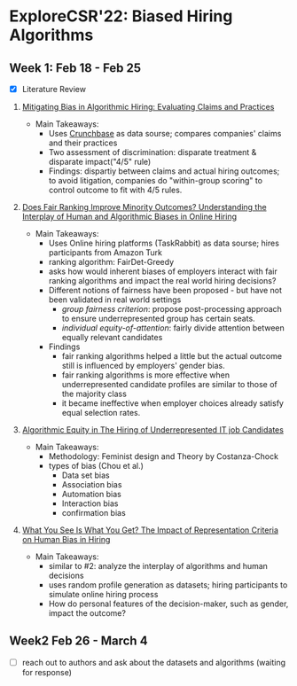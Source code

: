 # ExploreCSR'22: Biased Hiring Algorithms

## Week 1: Feb 18 - Feb 25
- [x] Literature Review
1. [Mitigating Bias in Algorithmic Hiring: Evaluating Claims and Practices](https://dl.acm.org/doi/abs/10.1145/3351095.3372828)

    * Main Takeaways: 
        * Uses [Crunchbase](https://www.crunchbase.com/) as data sourse; compares companies' claims and their practices
        * Two assessment of discrimination: disparate treatment & disparate impact("4/5" rule)
        * Findings: dispartiy between claims and actual hiring outcomes; to avoid litigation, companies do "within-group scoring" to control outcome to fit with 4/5 rules. 

2. [Does Fair Ranking Improve Minority Outcomes? Understanding the Interplay of Human and Algorithmic Biases in Online Hiring](https://dl.acm.org/doi/abs/10.1145/3461702.3462602)
    * Main Takeaways:
        * Uses Online hiring platforms (TaskRabbit) as data sourse; hires participants from Amazon Turk
        * ranking algorithm: FairDet-Greedy
        * asks how would inherent biases of employers interact with fair ranking algorithms and impact the real world hiring decisions?
        * Different notions of fairness have been proposed - but have not been validated in real world settings
            * *group fairness criterion*: propose post-processing approach to ensure underrepresented group has certain seats.
            * *individual equity-of-attention*: fairly divide attention between equally relevant candidates
        * Findings
            * fair ranking algorithms helped a little but the actual outcome still is influenced by employers' gender bias.
            * fair ranking algorithms is more effective when underrepresented candidate profiles are similar to those of the majority class
            * it became ineffective when employer choices already satisfy equal selection rates.


3. [Algorithmic Equity in The Hiring of Underrepresented IT job Candidates](https://www.emerald.com/insight/content/doi/10.1108/OIR-10-2018-0334/full/html)
    * Main Takeaways:
        * Methodology: Feminist design and Theory by Costanza-Chock
        * types of bias (Chou et al.)
            * Data set bias
            * Association bias
            * Automation bias
            * Interaction bias
            * confirmation bias


4. [What You See Is What You Get? The Impact of Representation Criteria on Human Bias in Hiring](https://ojs.aaai.org/index.php/HCOMP/article/view/5281)

    * Main Takeaways:
        * similar to #2: analyze the interplay of algorithms and human decisions
        * uses random profile generation as datasets; hiring participants to simulate online hiring process
        * How do personal features of the decision-maker, such as gender, impact the outcome? 



## Week2 Feb 26 - March 4
- [ ] reach out to authors and ask about the datasets and algorithms (waiting for response)
